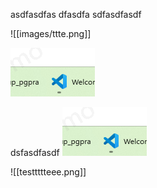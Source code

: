 asdfasdfas
dfasdfa
sdfasdfasdf

![[images/ttte.png]]

![图片alt](images/ttte.png)

dsfasdfasdf
![](images/ttte.png)


![[testtttteee.png]]


